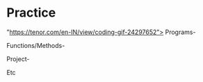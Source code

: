 # Practice

"https://tenor.com/en-IN/view/coding-gif-24297652">
Programs-

Functions/Methods-

Project-

Etc
